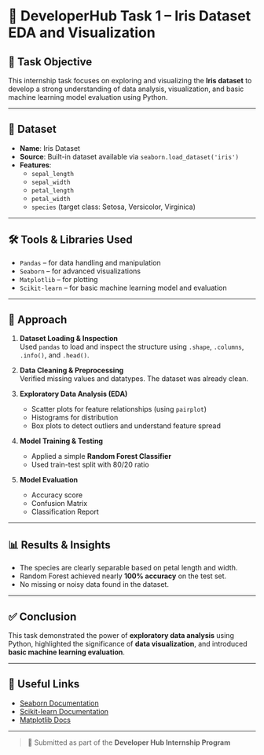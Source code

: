 # 🌸 DeveloperHub Task 1 – Iris Dataset EDA and Visualization

## 📌 Task Objective
This internship task focuses on exploring and visualizing the **Iris dataset** to develop a strong understanding of data analysis, visualization, and basic machine learning model evaluation using Python.

---

## 📁 Dataset
- **Name**: Iris Dataset
- **Source**: Built-in dataset available via `seaborn.load_dataset('iris')`
- **Features**:
  - `sepal_length`
  - `sepal_width`
  - `petal_length`
  - `petal_width`
  - `species` (target class: Setosa, Versicolor, Virginica)

---

## 🛠️ Tools & Libraries Used
- `Pandas` – for data handling and manipulation  
- `Seaborn` – for advanced visualizations  
- `Matplotlib` – for plotting  
- `Scikit-learn` – for basic machine learning model and evaluation  

---

## 🚀 Approach
1. **Dataset Loading & Inspection**  
   Used `pandas` to load and inspect the structure using `.shape`, `.columns`, `.info()`, and `.head()`.

2. **Data Cleaning & Preprocessing**  
   Verified missing values and datatypes. The dataset was already clean.

3. **Exploratory Data Analysis (EDA)**  
   - Scatter plots for feature relationships (using `pairplot`)
   - Histograms for distribution
   - Box plots to detect outliers and understand feature spread

4. **Model Training & Testing**  
   - Applied a simple **Random Forest Classifier**
   - Used train-test split with 80/20 ratio

5. **Model Evaluation**  
   - Accuracy score
   - Confusion Matrix
   - Classification Report

---

## 📊 Results & Insights
- The species are clearly separable based on petal length and width.
- Random Forest achieved nearly **100% accuracy** on the test set.
- No missing or noisy data found in the dataset.

---

## ✅ Conclusion
This task demonstrated the power of **exploratory data analysis** using Python, highlighted the significance of **data visualization**, and introduced **basic machine learning evaluation**.

---

## 🔗 Useful Links
- [Seaborn Documentation](https://seaborn.pydata.org/)
- [Scikit-learn Documentation](https://scikit-learn.org/)
- [Matplotlib Docs](https://matplotlib.org/)

---

> 🔖 Submitted as part of the **Developer Hub Internship Program**
